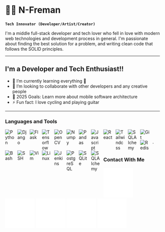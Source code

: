 # 🚴‍♂️ N-Freman

**`Tech Innovator (Developer/Artist/Creator)`**

I'm a middle full-stack developer and tech lover who fell in love with
modern web technologies and development process in general. I'm passionate
about finding the best solution for a problem, and writing clean code
that follows the SOLID principles.

---

## I'm a Developer and Tech Enthusiast!!

- 🌱 I’m currently learning everything 🤣
- 👯 I’m looking to collaborate with other developers and any creative people
- 🥅 2025 Goals: Learn more about mobile software architecture
- ⚡ Fun fact: I love cycling and playing guitar

---

### Languages and Tools

<div align="left" style="padding-bottom:15px;">
    <img align="left" alt="Python" width="30" style="padding-right:10px;" src="https://cdn.jsdelivr.net/gh/devicons/devicon/icons/python/python-original.svg" />
    <img align="left" alt="Django" width="30" style="padding-right:10px;" src="https://cdn.jsdelivr.net/gh/devicons/devicon/icons/django/django-plain.svg" />
    <img align="left" alt="Flask" width="30" style="margin-right:10px;background-color:white;" src="https://cdn.jsdelivr.net/gh/devicons/devicon/icons/flask/flask-original.svg" />
    <img align="left" alt="Tensorflow" width="30" style="padding-right:10px;" src="https://cdn.jsdelivr.net/gh/devicons/devicon/icons/tensorflow/tensorflow-original.svg" />
    <img align="left" alt="OpenCV" width="30" style="padding-right:10px;" src="https://cdn.jsdelivr.net/gh/devicons/devicon/icons/opencv/opencv-original.svg" />
    <img align="left" alt="Numpy" width="30" style="padding-right:10px;" src="https://cdn.jsdelivr.net/gh/devicons/devicon/icons/numpy/numpy-original.svg" />
    <img align="left" alt="Pandas" width="30" style="padding-right:10px;" src="https://cdn.jsdelivr.net/gh/devicons/devicon/icons/pandas/pandas-original.svg" />
    <img align="left" alt="Javascript" width="30" style="padding-right:10px;" src="https://cdn.jsdelivr.net/gh/devicons/devicon/icons/javascript/javascript-original.svg" />
    <img align="left" alt="React" width="30" style="padding-right:10px;" src="https://cdn.jsdelivr.net/gh/devicons/devicon/icons/react/react-original.svg" />
    <img align="left" alt="Tailwindcss" width="30" style="padding-right:10px;" src="https://cdn.jsdelivr.net/gh/devicons/devicon/icons/tailwindcss/tailwindcss-plain.svg" />
    <img align="left" alt="SQLAlchemy" width="30" style="padding-right:10px;" src="https://cdn.jsdelivr.net/gh/devicons/devicon/icons/graphql/graphql-plain.svg" />
    <img align="left" alt="Git" width="30" style="padding-right:10px;" src="https://cdn.jsdelivr.net/gh/devicons/devicon/icons/git/git-original.svg" />
    <img align="left" alt="Redis" width="30" style="padding-right:10px;" src="https://cdn.jsdelivr.net/gh/devicons/devicon/icons/redis/redis-original.svg" />
    <img align="left" alt="Bash" width="30" style="padding-right:10px;" src="https://cdn.jsdelivr.net/gh/devicons/devicon/icons/bash/bash-plain.svg" />  
    <img align="left" alt="SSH" width="30" style="padding-right:10px;" src="https://cdn.jsdelivr.net/gh/devicons/devicon/icons/ssh/ssh-original.svg" />
    <img align="left" alt="Vim" width="30" style="padding-right:10px;" src="https://cdn.jsdelivr.net/gh/devicons/devicon/icons/vim/vim-original.svg" />
    <img align="left" alt="Linux" width="30" style="padding-right:10px;" src="https://cdn.jsdelivr.net/gh/devicons/devicon/icons/linux/linux-original.svg" />
    <img align="left" alt="Jenkins" width="30" style="padding-right:10px;" src="https://cdn.jsdelivr.net/gh/devicons/devicon/icons/jenkins/jenkins-plain.svg" />
    <img align="left" alt="PostgreSQL" width="30" style="padding-right:10px;" src="https://cdn.jsdelivr.net/gh/devicons/devicon/icons/postgresql/postgresql-plain.svg" />
    <img align="left" alt="SQLite" width="30" style="padding-right:10px;" src="https://cdn.jsdelivr.net/gh/devicons/devicon/icons/sqlite/sqlite-original.svg" />
    <img align="left" alt="SQLAlchemy" width="30" style="padding-right:10px;" src="https://cdn.jsdelivr.net/gh/devicons/devicon/icons/sqlalchemy/sqlalchemy-original.svg" />
</div>  

<br>         
.    

#
  
### Contact With Me

[<img src="./img/telegram-app.svg"/>](https://t.me/ghetto_meloman)
[<img src="./img/linkedin.svg"/>](https://t.me/ghetto_meloman)
[<img src="./img/twitter.svg"/>](https://twitter.com/Silence79505068)
[<img src="./img/github.svg"/>](https://github.com/n-freman)
[<img src="./img/stack-overflow.svg"/>](https://stackoverflow.com/users/16886198/kayaba-akihiko)

